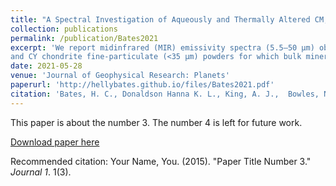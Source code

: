 ```yaml
---
title: "A Spectral Investigation of Aqueously and Thermally Altered CM, CM-An, and CY Chondrites Under Simulated Asteroid Conditions for Comparison With OSIRIS-REx and Hayabusa2 Observations"
collection: publications
permalink: /publication/Bates2021
excerpt: 'We report midinfrared (MIR) emissivity spectra (5.5–50 μm) obtained under ambient and simulated asteroid environment conditions and near-infrared (NIR) reflectance spectra (2–5 μm) of CM
and CY chondrite fine-particulate (<35 μm) powders for which bulk mineralogy was determined using X-ray diffraction. '
date: 2021-05-28
venue: 'Journal of Geophysical Research: Planets'
paperurl: 'http://hellybates.github.io/files/Bates2021.pdf'
citation: 'Bates, H. C., Donaldson Hanna K. L., King, A. J.,  Bowles, N. E., and Russell, S. S. (2021). &quot;Paper Title Number 3.&quot; <i>Journal 1</i>. 1(3).'
---
```

This paper is about the number 3. The number 4 is left for future work.

[Download paper here](http://academicpages.github.io/files/paper3.pdf)

Recommended citation: Your Name, You. (2015). "Paper Title Number 3." <i>Journal 1</i>. 1(3).